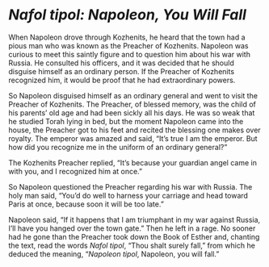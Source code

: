 # ***Nafol tipol: Napoleon, You Will Fall***



When Napoleon drove through Kozhenits, he heard that the town had a pious man who was known as the Preacher of Kozhenits. Napoleon was curious to meet this saintly figure and to question him about his war with Russia. He consulted his officers, and it was decided that he should disguise himself as an ordinary person. If the Preacher of Kozhenits recognized him, it would be proof that he had extraordinary powers.

So Napoleon disguised himself as an ordinary general and went to visit the Preacher of Kozhenits. The Preacher, of blessed memory, was the child of his parents’ old age and had been sickly all his days. He was so weak that he studied Torah lying in bed, but the moment Napoleon came into the house, the Preacher got to his feet and recited the blessing one makes over royalty. The emperor was amazed and said, “It’s true I am the emperor. But how did you recognize me in the uniform of an ordinary general?”

The Kozhenits Preacher replied, “It’s because your guardian angel came in with you, and I recognized him at once.”

So Napoleon questioned the Preacher regarding his war with Russia. The holy man said, “You’d do well to harness your carriage and head toward Paris at once, because soon it will be too late.”

Napoleon said, “If it happens that I am triumphant in my war against Russia, I’ll have you hanged over the town gate.” Then he left in a rage. No sooner had he gone than the Preacher took down the Book of Esther and, chanting the text, read the words *Nafol tipol*, “Thou shalt surely fall,” from which he deduced the meaning, “*Napoleon tipol*, Napoleon, you will fall.”